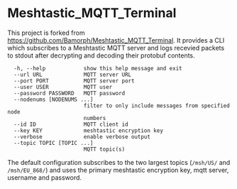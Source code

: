 # Meshtastic_MQTT_Terminal

This project is forked from https://github.com/Bamorph/Meshtastic_MQTT_Terminal. It provides a CLI which subscribes to a Meshtastic MQTT server and logs recevied packets to stdout after decrypting and decoding their protobuf contents. 

```options:
  -h, --help            show this help message and exit
  --url URL             MQTT server URL
  --port PORT           MQTT server port
  --user USER           MQTT user
  --password PASSWORD   MQTT password
  --nodenums [NODENUMS ...]
                        filter to only include messages from specified node
                        numbers
  --id ID               MQTT client id
  --key KEY             meshtastic encryption key
  --verbose             enable verbose output
  --topic TOPIC [TOPIC ...]
                        MQTT topic(s)
```



The default configuration subscribes to the two largest topics (`/msh/US/` and `/msh/EU_868/`) and uses the primary meshtastic encryption key, mqtt server, username and password. 
